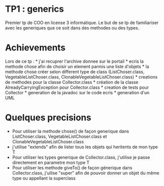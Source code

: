 # TP1 : generics

Premier tp de COO en license 3 informatique. Le but de se tp de familiariser avec les generiques que ce soit dans des methodes ou des types.

# Achievements

Lors de ce tp :
    * j'ai recuprer l'archive donnee sur le portail 
    * ecris la methode chose afin de choisir un element parmis une liste d'objets
    * la methode chose créer selon different type de class (ListChoser.class, VegetableListChoser.class, ClonableVegetableListChoser.class)
    * creations de methodes pour la classe Collector.class
    * création de la classe AlreadyCarryingException pour Collector.class
    * creation de tests pour Collector
    * generation de la javadoc sur le code ecris
    * generation d'un UML

# Quelques precisions

* Pour utiliser la methode chose() de façon generique dans ListChoser.class, VegetableListChoser.class et ClonableVegetableListChoser.class
* j'utilise "extends" afin de lister tous les objets qui heritents de mon type T
* Pour utiliser les types generique de Collector.class, j'utilise je passe directement en parametre mon type T
* Pour utiliser les methode giveTo() de façon génerique dans Collector.class, j'uilise "super" afin de pouvoir donner un objet du même type ou appellant la superclass


